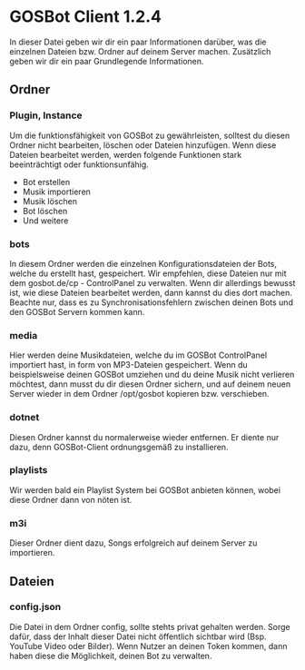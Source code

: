 # GOSBot Client 1.2.4
In dieser Datei geben wir dir ein paar Informationen darüber, was die einzelnen Dateien bzw. Ordner auf deinem Server machen. Zusätzlich geben wir dir ein paar Grundlegende Informationen.

## Ordner
### Plugin, Instance

Um die funktionsfähigkeit von GOSBot zu gewährleisten, solltest du diesen Ordner nicht bearbeiten, löschen oder Dateien hinzufügen. Wenn diese Dateien bearbeitet werden, werden folgende Funktionen stark beeinträchtigt oder funktionsunfähig.

 - Bot erstellen
 - Musik importieren
 - Musik löschen
 - Bot löschen
 - Und weitere

### bots
In diesem Ordner werden die einzelnen Konfigurationsdateien der Bots, welche du erstellt hast, gespeichert. Wir empfehlen, diese Dateien nur mit dem gosbot.de/cp - ControlPanel zu verwalten.
Wenn dir allerdings bewusst ist, wie diese Dateien bearbeitet werden, dann kannst du dies dort machen. Beachte nur, dass es zu Synchronisationsfehlern zwischen deinen Bots und den GOSBot Servern kommen kann. 

### media
Hier werden deine Musikdateien, welche du im GOSBot ControlPanel importiert hast, in form von MP3-Dateien gespeichert. Wenn du beispielsweise deinen GOSBot umziehen und du deine Musik nicht verlieren möchtest, dann musst du dir diesen Ordner sichern, und auf deinem neuen Server wieder in dem Ordner /opt/gosbot kopieren bzw. verschieben.

### dotnet
Diesen Ordner kannst du normalerweise wieder entfernen. Er diente nur dazu, denn GOSBot-Client ordnungsgemäß zu installieren.

### playlists
Wir werden bald ein Playlist System bei GOSBot anbieten können, wobei diese Ordner dann von nöten ist.

### m3i
Dieser Ordner dient dazu, Songs erfolgreich auf deinem Server zu importieren.


## Dateien
### config.json
Die Datei in dem Ordner config, sollte stehts privat gehalten werden. 
Sorge dafür, dass der Inhalt dieser Datei nicht öffentlich sichtbar wird (Bsp. YouTube Video oder Bilder). Wenn Nutzer an deinen Token kommen, dann haben diese die Möglichkeit, deinen Bot zu verwalten.